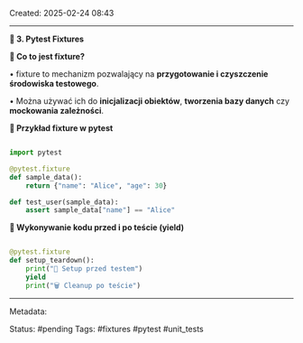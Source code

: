 Created: 2025-02-24 08:43

---

**📝 3. Pytest Fixtures**

  

**🔹 Co to jest fixture?**

• fixture to mechanizm pozwalający na **przygotowanie i czyszczenie środowiska testowego**.

• Można używać ich do **inicjalizacji obiektów**, **tworzenia bazy danych** czy **mockowania zależności**.

  

**🔹 Przykład fixture w pytest**

```python

import pytest

@pytest.fixture
def sample_data():
    return {"name": "Alice", "age": 30}

def test_user(sample_data):
    assert sample_data["name"] == "Alice"

```

**🔹 Wykonywanie kodu przed i po teście (yield)**

```python

@pytest.fixture
def setup_teardown():
    print("🔧 Setup przed testem")
    yield
    print("🗑 Cleanup po teście")

```



---
Metadata:

Status: #pending
Tags: #fixtures #pytest #unit_tests 
